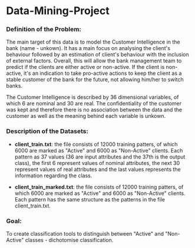 # Data-Mining-Project

### Definition of the Problem:

The main target of this data is to model the Customer Intelligence in the bank (name - unkown). It has a main focus on analysing the client's behaviour followed by an estimation of client's behaviour with the inclusion of external factors. Overall, this will allow the bank management team to predict if the clients are either active or non-active. If the client is non-active, it's an indication to take pro-active actions to keep the client as a stable customer of the bank for the future, not allowing him/her to switch banks.

The Customer Intelligence is described by 36 dimensional variables, of which 6 are nominal and 30 are real. The confidentiality of the customer was kept and therefore there is no association between the data and the customer as well as the meaning behind each variable is unkown.

### Description of the Datasets:

- **client_train.txt**: the file consists of 12000 training patters, of which 6000 are marked as "Active" and 6000 as "Non-Active" clients. Each pattern as 37 values (36 are input attributes and the 37th is the output class), the first 6 represent values of nominal attributes, the next 30 represent values of real attributes and the last values represents the information regarding the class.

- **client_train_marked.txt**: the file consists of 12000 training patters, of which 6000 are marked as "Active" and 6000 as "Non-Active" clients. Each pattern has the same structure as the patterns in the file client_train.txt.

### Goal:

To create classification tools to distinguish between "Active" and "Non-Active" classes - dichotomise classification.

